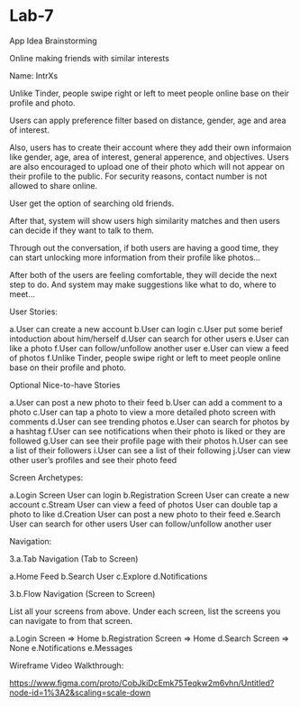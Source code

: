 # Lab-7

App Idea Brainstorming

Online making friends with similar interests

Name:
IntrXs

Unlike Tinder, people swipe right or left to meet people online base on their profile and photo.

Users can apply preference filter based on distance, gender, age and area of interest.

Also, users has to create their account where they add their own informaion like gender, age, area of interest, general apperence, and objectives. Users are also encouraged to upload one of their photo which will not appear on their profile to the public. For security reasons, contact number is not allowed to share online.

User get the option of searching old friends.

After that, system will show users high similarity matches and then users can decide if they want to talk to them.

Through out the conversation, if both users are having a good time, they can start unlocking more information from their profile like photos…

After both of the users are feeling comfortable, they will decide the next step to do. And system may make suggestions like what to do, where to meet…

User Stories:

a.User can create a new account
b.User can login
c.User put some berief intoduction about him/herself
d.User can search for other users
e.User can like a photo
f.User can follow/unfollow another user
e.User can view a feed of photos
f.Unlike Tinder, people swipe right or left to meet people
  online base on their profile and photo.

Optional Nice-to-have Stories

a.User can post a new photo to their feed 
b.User can add a comment to a photo 
c.User can tap a photo to view a more detailed photo screen with comments 
d.User can see trending photos 
e.User can search for photos by a hashtag 
f.User can see notifications when their photo is liked or they are followed 
g.User can see their profile page with their photos 
h.User can see a list of their followers 
i.User can see a list of their following 
j.User can view other user’s profiles and see their photo feed

Screen Archetypes:

a.Login Screen User can login 
b.Registration Screen User can create a new account 
c.Stream User can view a feed of photos User can double tap a photo to like 
d.Creation User can post a new photo to their feed 
e.Search User can search for other users User can follow/unfollow another user

Navigation:

3.a.Tab Navigation (Tab to Screen)

a.Home Feed 
b.Search User 
c.Explore
d.Notifications

3.b.Flow Navigation (Screen to Screen)

List all your screens from above. Under each screen, list the screens you can navigate to from that screen.

a.Login Screen => Home 
b.Registration Screen => Home 
d.Search Screen => None
e.Notifications
e.Messages

Wireframe Video Walkthrough:

https://www.figma.com/proto/CobJkiDcEmk75Teqkw2m6vhn/Untitled?node-id=1%3A2&scaling=scale-down
